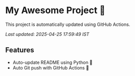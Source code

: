 # My Awesome Project 🚀

This project is automatically updated using GitHub Actions.

_Last updated: 2025-04-25 17:59:49 IST_

## Features
- Auto-update README using Python 🐍
- Auto Git push with GitHub Actions 🤖
